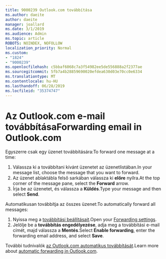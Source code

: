 ```yaml
---
title: 9000239 Outlook.com továbbítása
ms.author: daeite
author: daeite
manager: joallard
ms.date: 3/1/2019
ms.audience: Admin
ms.topic: article
ROBOTS: NOINDEX, NOFOLLOW
localization_priority: Normal
ms.custom:
- "1824"
- "9000239"
ms.openlocfilehash: c5bbaf6068c7a3f54982ee5de556888a2f2377ae
ms.sourcegitcommit: 5fb7a4b28859690020efdea630d03e70cc0e6334
ms.translationtype: MT
ms.contentlocale: hu-HU
ms.lasthandoff: 06/28/2019
ms.locfileid: "35374747"
---
```

# <a name="forwarding-email-in-outlookcom"></a><span data-ttu-id="261b9-102">Az Outlook.com e-mail továbbítása</span><span class="sxs-lookup"><span data-stu-id="261b9-102">Forwarding email in Outlook.com</span></span>

<span data-ttu-id="261b9-103">Egyszerre csak egy üzenet továbbítására:</span><span class="sxs-lookup"><span data-stu-id="261b9-103">To forward one message at a time:</span></span>

1. <span data-ttu-id="261b9-104">Válassza ki a továbbítani kívánt üzenetet az üzenetlistában.</span><span class="sxs-lookup"><span data-stu-id="261b9-104">In your message list, choose the message that you want to forward.</span></span>
2. <span data-ttu-id="261b9-105">Az üzenet ablaktábla felső sarkában válassza ki **előre** nyílra.</span><span class="sxs-lookup"><span data-stu-id="261b9-105">At the top corner of the message pane, select the **Forward** arrow.</span></span>
3. <span data-ttu-id="261b9-106">Írja be az üzenetet, és válassza a **Küldés**.</span><span class="sxs-lookup"><span data-stu-id="261b9-106">Type your message and then select **Send**.</span></span>

<span data-ttu-id="261b9-107">Automatikusan továbbítja az összes üzenet:</span><span class="sxs-lookup"><span data-stu-id="261b9-107">To automatically forward all messages:</span></span>

1. <span data-ttu-id="261b9-108">Nyissa meg a [továbbítási beállításait](https://outlook.live.com/mail/options/mail/forwarding/forwardingOption).</span><span class="sxs-lookup"><span data-stu-id="261b9-108">Open your [Forwarding settings](https://outlook.live.com/mail/options/mail/forwarding/forwardingOption).</span></span>
2. <span data-ttu-id="261b9-109">Jelölje be a **továbbítás engedélyezése**, adja meg a továbbítási e-mail címét, majd válassza a **Mentés**.</span><span class="sxs-lookup"><span data-stu-id="261b9-109">Select **Enable forwarding**, enter the forwarding email address, and select **Save**.</span></span>

<span data-ttu-id="261b9-110">További tudnivalók [az Outlook.com automatikus továbbítását](https://support.office.com/article/6246987c-6c8f-4144-b255-14fc07007dad).</span><span class="sxs-lookup"><span data-stu-id="261b9-110">Learn more about [automatic forwarding in Outlook.com](https://support.office.com/article/6246987c-6c8f-4144-b255-14fc07007dad).</span></span>